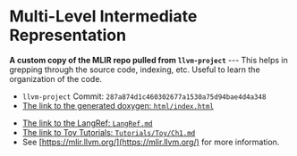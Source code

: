 # Multi-Level Intermediate Representation

__A custom copy of the MLIR repo pulled from `llvm-project`__ ---
This helps in grepping through the source code, indexing, etc. Useful to
learn the organization of the code.

- `llvm-project` Commit: `287a874d1c460302677a1530a75d94bae4d4a348`
- [The link to the generated doxygen: `html/index.html`](html/index.html)
<!-- TODO: link to bollu.github.io, after getting Jekyll to accept our docs. -->
- [The link to the LangRef: `LangRef.md`](https://github.com/bollu/mlir/blob/master/orig_docs/LangRef.md)
- [The link to  Toy Tutorials: `Tutorials/Toy/Ch1.md`](https://github.com/bollu/mlir/blob/master/orig_docs/Tutorials/Toy/Ch-1.md)
- See [https://mlir.llvm.org/](https://mlir.llvm.org/) for more information.

